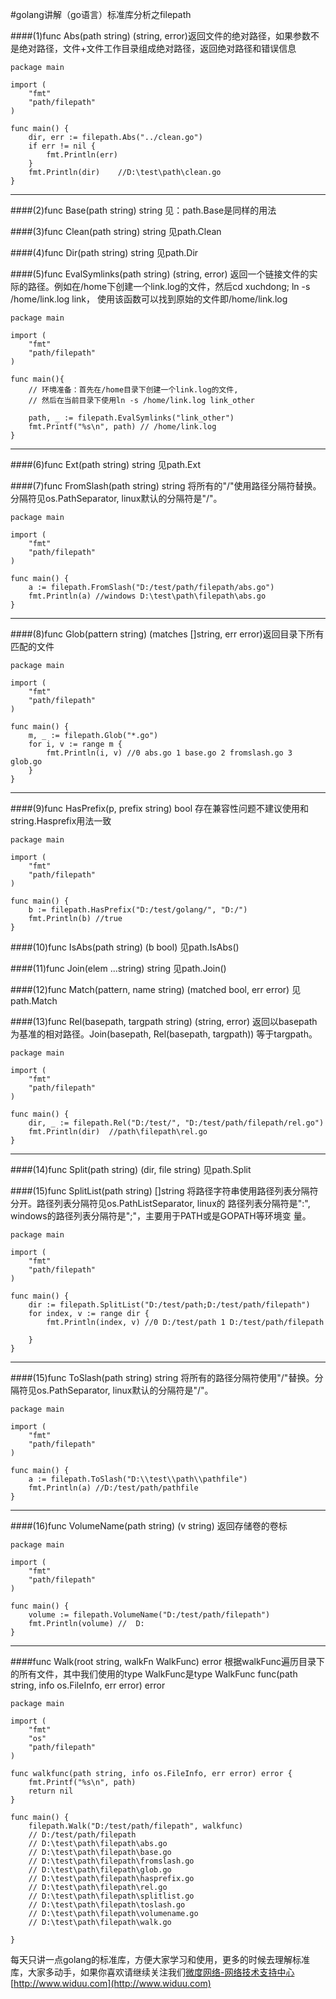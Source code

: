 #golang讲解（go语言）标准库分析之filepath

####(1)func Abs(path string) (string, error)返回文件的绝对路径，如果参数不是绝对路径，文件+文件工作目录组成绝对路径，返回绝对路径和错误信息

	package main
	
	import (
		"fmt"
		"path/filepath"
	)
	
	func main() {
		dir, err := filepath.Abs("../clean.go")
		if err != nil {
			fmt.Println(err)
		}
		fmt.Println(dir)	//D:\test\path\clean.go
	}


---

####(2)func Base(path string) string  见：path.Base是同样的用法

####(3)func Clean(path string) string 见path.Clean

####(4)func Dir(path string) string   见path.Dir

####(5)func EvalSymlinks(path string) (string, error) 返回一个链接文件的实际的路径。例如在/home下创建一个link.log的文件，然后cd xuchdong; ln -s /home/link.log link， 使用该函数可以找到原始的文件即/home/link.log

	package main
	
	import (
	    "fmt"
	    "path/filepath"
	)
	
	func main(){
	    // 环境准备：首先在/home目录下创建一个link.log的文件,
	    // 然后在当前目录下使用ln -s /home/link.log link_other
	
	    path, _ := filepath.EvalSymlinks("link_other")
	    fmt.Printf("%s\n", path) // /home/link.log
	}

---

####(6)func Ext(path string) string 见path.Ext

####(7)func FromSlash(path string) string 将所有的"/"使用路径分隔符替换。分隔符见os.PathSeparator, linux默认的分隔符是"/"。

	package main
	
	import (
		"fmt"
		"path/filepath"
	)
	
	func main() {
		a := filepath.FromSlash("D:/test/path/filepath/abs.go")
		fmt.Println(a) //windows D:\test\path\filepath\abs.go
	}

---

####(8)func Glob(pattern string) (matches []string, err error)返回目录下所有匹配的文件

	package main
	
	import (
		"fmt"
		"path/filepath"
	)
	
	func main() {
		m, _ := filepath.Glob("*.go")
		for i, v := range m {
			fmt.Println(i, v) //0 abs.go 1 base.go 2 fromslash.go 3 glob.go
		}
	}

---

####(9)func HasPrefix(p, prefix string) bool 存在兼容性问题不建议使用和string.Hasprefix用法一致

	package main
	
	import (
		"fmt"
		"path/filepath"
	)
	
	func main() {
		b := filepath.HasPrefix("D:/test/golang/", "D:/")
		fmt.Println(b) //true
	}

####(10)func IsAbs(path string) (b bool) 见path.IsAbs()

####(11)func Join(elem ...string) string 见path.Join()

####(12)func Match(pattern, name string) (matched bool, err error) 见path.Match

####(13)func Rel(basepath, targpath string) (string, error) 返回以basepath为基准的相对路径。Join(basepath, Rel(basepath, targpath)) 等于targpath。

	package main
	
	import (
		"fmt"
		"path/filepath"
	)
	
	func main() {
		dir, _ := filepath.Rel("D:/test/", "D:/test/path/filepath/rel.go")
		fmt.Println(dir)  //path\filepath\rel.go
	}

---

####(14)func Split(path string) (dir, file string) 见path.Split

####(15)func SplitList(path string) []string 将路径字符串使用路径列表分隔符分开。路径列表分隔符见os.PathListSeparator, linux的 路径列表分隔符是":", windows的路径列表分隔符是";"，主要用于PATH或是GOPATH等环境变 量。

	package main
	
	import (
		"fmt"
		"path/filepath"
	)
	
	func main() {
		dir := filepath.SplitList("D:/test/path;D:/test/path/filepath")
		for index, v := range dir {
			fmt.Println(index, v) //0 D:/test/path 1 D:/test/path/filepath
		
		}
	}

---

####(15)func ToSlash(path string) string 将所有的路径分隔符使用"/"替换。分隔符见os.PathSeparator, linux默认的分隔符是"/"。

	package main
	
	import (
		"fmt"
		"path/filepath"
	)
	
	func main() {
		a := filepath.ToSlash("D:\\test\\path\\pathfile")
		fmt.Println(a) //D:/test/path/pathfile
	}
	
---

####(16)func VolumeName(path string) (v string) 返回存储卷的卷标

	package main
	
	import (
		"fmt"
		"path/filepath"
	)
	
	func main() {
		volume := filepath.VolumeName("D:/test/path/filepath")
		fmt.Println(volume) //	D:
	}

---

####func Walk(root string, walkFn WalkFunc) error 根据walkFunc遍历目录下的所有文件，其中我们使用的type WalkFunc是type WalkFunc func(path string, info os.FileInfo, err error) error

	package main
	
	import (
		"fmt"
		"os"
		"path/filepath"
	)
	
	func walkfunc(path string, info os.FileInfo, err error) error {
		fmt.Printf("%s\n", path)
		return nil
	}
	
	func main() {
		filepath.Walk("D:/test/path/filepath", walkfunc)
		// D:/test/path/filepath
		// D:\test\path\filepath\abs.go
		// D:\test\path\filepath\base.go
		// D:\test\path\filepath\fromslash.go
		// D:\test\path\filepath\glob.go
		// D:\test\path\filepath\hasprefix.go
		// D:\test\path\filepath\rel.go
		// D:\test\path\filepath\splitlist.go
		// D:\test\path\filepath\toslash.go
		// D:\test\path\filepath\volumename.go
		// D:\test\path\filepath\walk.go
	
	}

每天只讲一点golang的标准库，方便大家学习和使用，更多的时候去理解标准库，大家多动手，如果你喜欢请继续关注我们[微度网络-网络技术支持中心](http://www.widuu.com)[http://www.widuu.com](http://www.widuu.com)